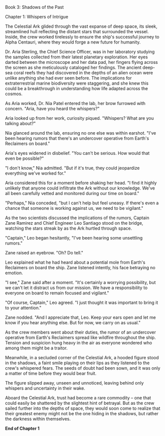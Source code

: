 Book 3: Shadows of the Past

Chapter 1: Whispers of Intrigue

The Celestial Ark glided through the vast expanse of deep space, its sleek, streamlined hull reflecting the distant stars that surrounded the vessel. Inside, the crew worked tirelessly to ensure the ship's successful journey to Alpha Centauri, where they would forge a new future for humanity.

Dr. Aria Sterling, the Chief Science Officer, was in her laboratory studying the samples collected from their latest planetary exploration. Her eyes darted between the microscope and her data pad, her fingers flying across the screen as she meticulously cataloged her findings. The ancient deep-sea coral reefs they had discovered in the depths of an alien ocean were unlike anything she had ever seen before. The implications for extraterrestrial marine biodiversity were staggering, and she knew this could be a breakthrough in understanding how life adapted across the cosmos.

As Aria worked, Dr. Nia Patel entered the lab, her brow furrowed with concern. "Aria, have you heard the whispers?"

Aria looked up from her work, curiosity piqued. "Whispers? What are you talking about?"

Nia glanced around the lab, ensuring no one else was within earshot. "I've been hearing rumors that there's an undercover operative from Earth's Reclaimers on board."

Aria's eyes widened in disbelief. "You can't be serious. How would that even be possible?"

"I don't know," Nia admitted. "But if it's true, they could jeopardize everything we've worked for."

Aria considered this for a moment before shaking her head. "I find it highly unlikely that anyone could infiltrate the Ark without our knowledge. We've all been carefully vetted and monitored during our time on board."

"Perhaps," Nia conceded, "but I can't help but feel uneasy. If there's even a chance that someone is working against us, we need to be vigilant."

As the two scientists discussed the implications of the rumors, Captain Zane Ramirez and Chief Engineer Leo Santiago stood on the bridge, watching the stars streak by as the Ark hurtled through space.

"Captain," Leo began hesitantly, "I've been hearing some unsettling rumors."

Zane raised an eyebrow. "Oh? Do tell."

Leo explained what he had heard about a potential mole from Earth's Reclaimers on board the ship. Zane listened intently, his face betraying no emotion.

"I see," Zane said after a moment. "It's certainly a worrying possibility, but we can't let it distract us from our mission. We have a responsibility to everyone on board to remain focused and vigilant."

"Of course, Captain," Leo agreed. "I just thought it was important to bring it to your attention."

Zane nodded. "And I appreciate that, Leo. Keep your ears open and let me know if you hear anything else. But for now, we carry on as usual."

As the crew members went about their duties, the rumor of an undercover operative from Earth's Reclaimers spread like wildfire throughout the ship. Tension and suspicion hung heavy in the air as everyone wondered who among them might be a traitor.

Meanwhile, in a secluded corner of the Celestial Ark, a hooded figure stood in the shadows, a faint smile playing on their lips as they listened to the crew's whispered fears. The seeds of doubt had been sown, and it was only a matter of time before they would bear fruit.

The figure slipped away, unseen and unnoticed, leaving behind only whispers and uncertainty in their wake.

Aboard the Celestial Ark, trust had become a rare commodity – one that could easily be shattered by the slightest hint of betrayal. But as the crew sailed further into the depths of space, they would soon come to realize that their greatest enemy might not be the one hiding in the shadows, but rather the darkness within themselves.

**End of Chapter 1**